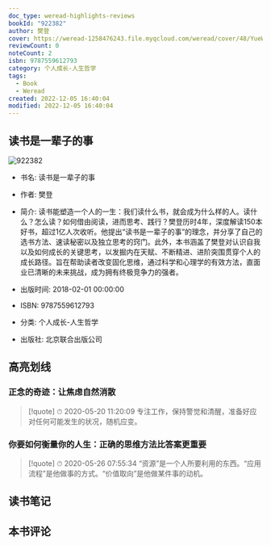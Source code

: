 ```yaml
---
doc_type: weread-highlights-reviews
bookId: "922382"
author: 樊登
cover: https://weread-1258476243.file.myqcloud.com/weread/cover/48/YueWen_922382/t7_YueWen_922382.jpg
reviewCount: 0
noteCount: 2
isbn: 9787559612793
category: 个人成长-人生哲学
tags:
  - Book
  - Weread
created: 2022-12-05 16:40:04
modified: 2022-12-05 16:40:04
---
```


## 读书是一辈子的事

![922382](https://weread-1258476243.file.myqcloud.com/weread/cover/48/YueWen_922382/t7_YueWen_922382.jpg)
- 书名: 读书是一辈子的事
- 作者: 樊登
- 简介: 读书能塑造一个人的一生：我们读什么书，就会成为什么样的人。读什么？怎么读？如何借由阅读，进而思考、践行？樊登历时4年，深度解读150本好书，超过1亿人次收听。他提出“读书是一辈子的事”的理念，并分享了自己的选书方法、速读秘密以及独立思考的窍门。此外，本书涵盖了樊登对认识自我以及如何成长的关键思考，以发掘内在天赋、不断精进、进阶突围贯穿个人的成长路径。旨在帮助读者改变固化思维，通过科学和心理学的有效方法，直面业已清晰的未来挑战，成为拥有终极竞争力的强者。

- 出版时间: 2018-02-01 00:00:00
- ISBN: 9787559612793
- 分类: 个人成长-人生哲学
- 出版社: 北京联合出版公司

## 高亮划线

### 正念的奇迹：让焦虑自然消散


> [!quote] ⏱ 2020-05-20 11:20:09
> 专注工作，保持警觉和清醒，准备好应对任何可能发生的状况，随机应变。
 


### 你要如何衡量你的人生：正确的思维方法比答案更重要


> [!quote] ⏱ 2020-05-26 07:55:34
> “资源”是一个人所要利用的东西。“应用流程”是他做事的方式。“价值取向”是他做某件事的动机。
 



## 读书笔记


## 本书评论

